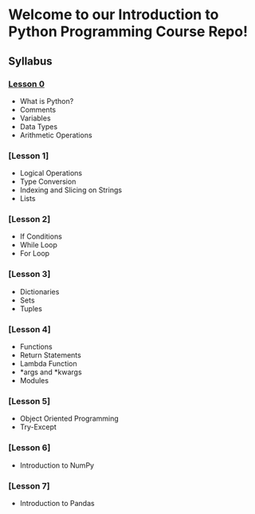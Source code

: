 # Welcome to our Introduction to Python Programming Course Repo!

## Syllabus

### [Lesson 0](https://github.com/eljanmahammadli/python-crash-course/blob/master/Day0.ipynb)

- What is Python?
- Comments
- Variables
- Data Types
- Arithmetic Operations

### [Lesson 1]

- Logical Operations
- Type Conversion
- Indexing and Slicing on Strings
- Lists

### [Lesson 2]

- If Conditions
- While Loop
- For Loop

### [Lesson 3]

- Dictionaries
- Sets
- Tuples

### [Lesson 4]

- Functions
- Return Statements
- Lambda Function
- *args and *kwargs
- Modules

### [Lesson 5]

- Object Oriented Programming
- Try-Except

### [Lesson 6]

- Introduction to NumPy

### [Lesson 7]

- Introduction to Pandas

